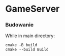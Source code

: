 # GameServer

### Budowanie
While in main directory:  
```console
cmake -B build
cmake --build Build
```